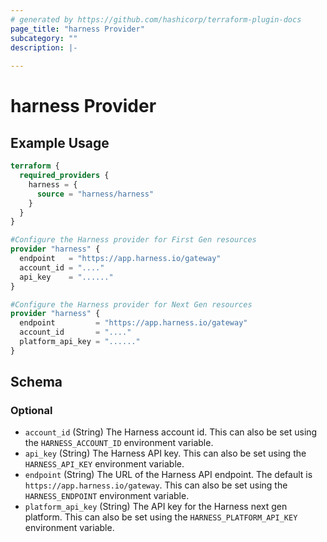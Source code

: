 ```yaml
---
# generated by https://github.com/hashicorp/terraform-plugin-docs
page_title: "harness Provider"
subcategory: ""
description: |-
  
---
```


# harness Provider



## Example Usage

```terraform
terraform {
  required_providers {
    harness = {
      source = "harness/harness"
    }
  }
}

#Configure the Harness provider for First Gen resources
provider "harness" {
  endpoint   = "https://app.harness.io/gateway"
  account_id = "...."
  api_key    = "......"
}

#Configure the Harness provider for Next Gen resources
provider "harness" {
  endpoint         = "https://app.harness.io/gateway"
  account_id       = "...."
  platform_api_key = "......"
}
```

<!-- schema generated by tfplugindocs -->
## Schema

### Optional

- `account_id` (String) The Harness account id. This can also be set using the `HARNESS_ACCOUNT_ID` environment variable.
- `api_key` (String) The Harness API key. This can also be set using the `HARNESS_API_KEY` environment variable.
- `endpoint` (String) The URL of the Harness API endpoint. The default is `https://app.harness.io/gateway`. This can also be set using the `HARNESS_ENDPOINT` environment variable.
- `platform_api_key` (String) The API key for the Harness next gen platform. This can also be set using the `HARNESS_PLATFORM_API_KEY` environment variable.
